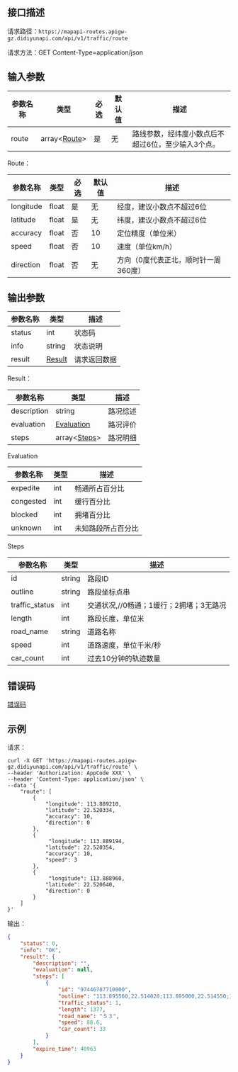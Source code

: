## 接口描述
请求路径：`https://mapapi-routes.apigw-gz.didiyunapi.com/api/v1/traffic/route`

请求方法：GET Content-Type=application/json
## 输入参数
|参数名称 | 类型 | 必选 | 默认值 | 描述|
|--------|-----|-----|-----|-----|
|route | array<[Route](#Route)>| 是 | 无 |路线参数，经纬度小数点后不超过6位，至少输入3个点。|

<span id="Route"></span>
Route：

|参数名称 | 类型 | 必选  | 默认值 |  描述|
|--------|-----|-----|-----|-----|
|longitude  | float  | 是   | 无 | 经度，建议小数点不超过6位 |
|latitude   | float  | 是   | 无 | 纬度，建议小数点不超过6位 |
|accuracy   | float  | 否   | 10 | 定位精度（单位米）|
|speed      | float  | 否   | 10 | 速度（单位km/h）|
|direction  | float  | 否   | 无 | 方向（0度代表正北，顺时针一周360度）|

## 输出参数
|参数名称  | 类型 | 描述|
|--------|-----|-----|
|status | int  |状态码 |
|info|string|状态说明	|
|result | [Result](#Result)|请求返回数据 |

<span id="Result"></span>
Result：

|参数名称  | 类型 | 描述 |
|--------|-----|-----|
|description   | string                      |路况综述 |
|evaluation    |  [Evaluation](#Evaluation)  |路况评价 |
|steps         |  array<[Steps](#Steps)>     |路况明细 |

<span id="Evaluation"></span>
Evaluation

|参数名称  | 类型 | 描述 |
|--------|-----|-----|
|expedite  | int  |畅通所占百分比|
|congested | int  |缓行百分比 |
|blocked   | int  |拥堵百分比 |
|unknown   | int  |未知路段所占百分比 |

<span id="Steps"></span>
Steps

|参数名称  | 类型 | 描述 |
|--------|-----|-----|
|id                 | string    |路段ID|
|outline            | string    |路段坐标点串|
|traffic_status     | int       |交通状况,//0畅通；1缓行；2拥堵；3无路况 |
|length             | int       |路段长度，单位米|
|road_name          | string    |道路名称|
|speed              | int       |道路速度，单位千米/秒|
|car_count          | int       |过去10分钟的轨迹数量|

## 错误码
[错误码](/static/apimarket-docs/services/地图开放平台/错误码.md#errorCode)

## 示例

请求：
``` shell
curl -X GET 'https://mapapi-routes.apigw-gz.didiyunapi.com/api/v1/traffic/route' \
--header 'Authorization: AppCode XXX' \
--header 'Content-Type: application/json' \
--data '{
    "route": [
        {
            "longitude": 113.889210,
            "latitude": 22.520334,
            "accuracy": 10,
            "direction": 0
        },
        {
             "longitude": 113.889194,
            "latitude": 22.520354,
            "accuracy": 10,
            "speed": 3 
        },
        {
             "longitude": 113.888960,
            "latitude": 22.520640,
            "direction": 0
        }
    ]
}'
```
输出：
``` json
{
    "status": 0,
    "info": "OK",
    "result": {
        "description": "",
        "evaluation": null,
        "steps": [
            {
                "id": "97446787710000",
                "outline": "113.895560,22.514020;113.895000,22.514550;113.894830,22.514700;113.894720,22.514780;113.894570,22.514930;113.894280,22.515180;113.894110,22.515320;113.892490,22.516780;113.892000,22.517280;113.891590,22.517690;113.891560,22.517720;113.891500,22.517780;113.890560,22.518730;113.889750,22.519670;113.889730,22.519700;113.889350,22.520160;113.889280,22.520250;113.888960,22.520640;113.888190,22.521690;113.887470,22.522750;113.887180,22.523230;113.887030,22.523500",
                "traffic_status": 1,
                "length": 1377,
                "road_name": "Ｓ３",
                "speed": 88.6,
                "car_count": 33
            }
        ],
        "expire_time": 40963
    }
}
```